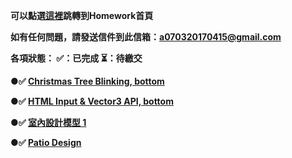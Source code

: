<strong>可以點選[這裡](https://frankChen0703.github.io/Web3D/index.html)跳轉到Homework首頁<strong>

如有任何問題，請發送信件到此信箱：a070320170415@gmail.com

各項狀態： ✅：已完成  ⏳：待繳交

 ●✅ [Christmas Tree Blinking, bottom](https://frankChen0703.github.io/Web3D/HW1/hw1.html)
 
 ●✅ [HTML Input & Vector3 API, bottom](https://frankChen0703.github.io/Web3D/HW2/hw2.html)

 ●✅ [室內設計模型 1](https://frankChen0703.github.io/Web3D/HW3/hw3.html)

 
 ●✅ [Patio Design](https://frankChen0703.github.io/Web3D/HW4/hw4.html)